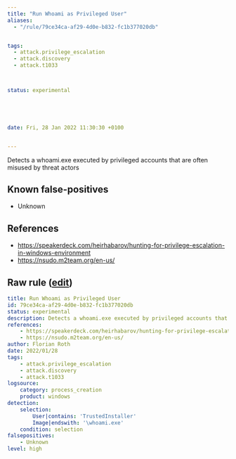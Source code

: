 ```yaml
---
title: "Run Whoami as Privileged User"
aliases:
  - "/rule/79ce34ca-af29-4d0e-b832-fc1b377020db"


tags:
  - attack.privilege_escalation
  - attack.discovery
  - attack.t1033



status: experimental





date: Fri, 28 Jan 2022 11:30:30 +0100


---
```


Detects a whoami.exe executed by privileged accounts that are often misused by threat actors

<!--more-->


## Known false-positives

* Unknown



## References

* https://speakerdeck.com/heirhabarov/hunting-for-privilege-escalation-in-windows-environment
* https://nsudo.m2team.org/en-us/


## Raw rule ([edit](https://github.com/SigmaHQ/sigma/edit/master/rules/windows/process_creation/proc_creation_win_whoami_as_priv_user.yml))
```yaml
title: Run Whoami as Privileged User
id: 79ce34ca-af29-4d0e-b832-fc1b377020db
status: experimental
description: Detects a whoami.exe executed by privileged accounts that are often misused by threat actors
references:
    - https://speakerdeck.com/heirhabarov/hunting-for-privilege-escalation-in-windows-environment
    - https://nsudo.m2team.org/en-us/
author: Florian Roth
date: 2022/01/28
tags:
    - attack.privilege_escalation
    - attack.discovery
    - attack.t1033
logsource:
    category: process_creation
    product: windows
detection:
    selection:
        User|contains: 'TrustedInstaller'
        Image|endswith: '\whoami.exe'
    condition: selection
falsepositives:
    - Unknown
level: high

```
